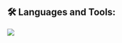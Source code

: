
<div id="badges">

## 🛠️ Languages and Tools:
<p>
  <a href="https://skillicons.dev">
   <img src="https://skillicons.dev/icons?i=javascript,typescript,react,nodejs,express,mongodb,mysql,postgresql,aws,tailwind,git,docker,kubernetes,nvim"/>
  </a>
</p>
</div>
